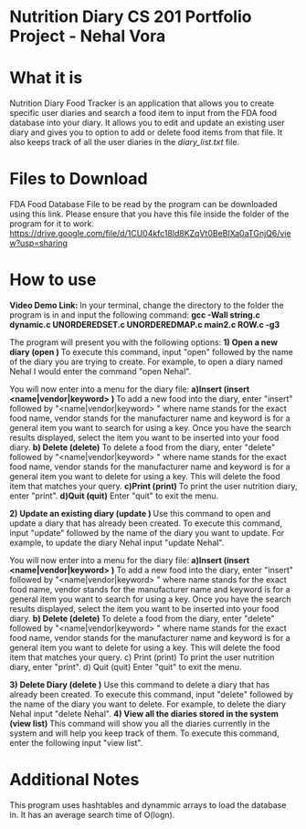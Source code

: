 # Nutrition Diary CS 201 Portfolio Project - Nehal Vora

# What it is

Nutrition Diary Food Tracker is an application that allows you to create specific user diaries and search a food item to input from the FDA food database into your diary. It allows you to edit and update an existing user diary and gives you to option to add or delete food items from that file. It also keeps track of all the user diaries in the <i>diary_list.txt</i> file.

# Files to Download 

FDA Food Database File to be read by the program can be downloaded using this link.</n> Please ensure that you have this file inside the folder of the program for it to work.</n>
</N>
https://drive.google.com/file/d/1CU04kfc18ld8KZqVt0BeBIXa0aTGnjQ6/view?usp=sharing

# How to use
<b>Video Demo Link: </b></n>
</n>In your terminal, change the directory to the folder the program is in and input the following command:</n>
<b> gcc -Wall string.c dynamic.c UNORDEREDSET.c UNORDEREDMAP.c main2.c ROW.c -g3 </b> </n>

The program will present you with the following options:</n>
<b> 1) Open a new diary (open <diaryname>) </b> </n>
 To execute this command, input "open" followed by the name of the diary you are trying to create.
 For example, to open a diary named Nehal I would enter the command "open Nehal".</n>
 
 You will now enter into a menu for the diary file:</n>
 <b>a)Insert (insert <name|vendor|keyword> <key>) </b></n>
 To add a new food into the diary, enter "insert" followed by "<name|vendor|keyword> <key>" where name stands for the exact food name, vendor stands for the manufacturer name and keyword is for a general item you want to search for using a key.</n>
 Once you have the search results displayed, select the item you want to be inserted into your food diary.</n>
 <b>b) Delete (delete)</b></n>
 To delete a food from the diary, enter "delete" followed by "<name|vendor|keyword> <key>" where name stands for the exact food name, vendor stands for the manufacturer name and keyword is for a general item you want to delete for using a key.
 This will delete the food item that matches your query.</n>
 <b>c)Print (print) </b></n>
 To print the user nutrition diary, enter "print".</n>
<b>d)Quit (quit)</b> </n>
 Enter "quit" to exit the menu.</n>
 
<b> 2) Update an existing diary (update <diaryname>) </b></n>
 Use this command to open and update a diary that has already been created. To execute this command, input "update" followed by the name    of the diary you want to update.
 For example, to update the diary Nehal input "update Nehal".
  
  You will now enter into a menu for the diary file:
 <b>a)Insert (insert <name|vendor|keyword> <key>)</b></n>
 To add a new food into the diary, enter "insert" followed by "<name|vendor|keyword> <key>" where name stands for the exact food name, vendor stands for the manufacturer name and keyword is for a general item you want to search for using a key.
 Once you have the search results displayed, select the item you want to be inserted into your food diary. </n>
 <b> b) Delete (delete) </b> </n>
 To delete a food from the diary, enter "delete" followed by "<name|vendor|keyword> <key>" where name stands for the exact food name, vendor stands for the manufacturer name and keyword is for a general item you want to delete for using a key.
 This will delete the food item that matches your query. </n>
 c) Print (print) </n>
 To print the user nutrition diary, enter "print".
 d) Quit (quit) </n>
 Enter "quit" to exit the menu.
  
<b> 3) Delete Diary (delete <diaryname>)</b> </n>
 Use this command to delete a diary that has already been created. To execute this command, input "delete" followed by the name of the diary you want to delete.
 For example, to delete the diary Nehal input "delete Nehal".
<b> 4) View all the diaries stored in the system (view list) </b> </n>
This command will show you all the diaries currently in the system and will help you keep track of them.
To execute this command, enter the following input "view list".
 </n>
# Additional Notes
This program uses hashtables and dynammic arrays to load the database in. It has an average search time of O(logn).
